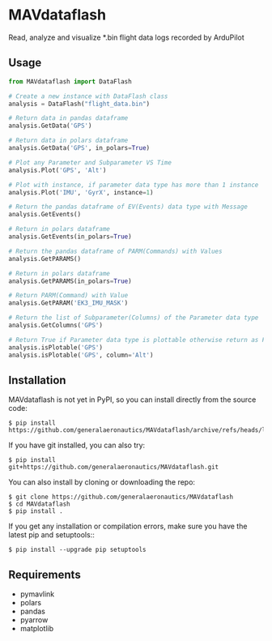 # MAVdataflash
Read, analyze and visualize *.bin flight data logs recorded by ArduPilot

## Usage
```python
from MAVdataflash import DataFlash
```
```python
# Create a new instance with DataFlash class
analysis = DataFlash("flight_data.bin")
```

```python
# Return data in pandas dataframe
analysis.GetData('GPS')

# Return data in polars dataframe
analysis.GetData('GPS', in_polars=True)
```

```python
# Plot any Parameter and Subparameter VS Time
analysis.Plot('GPS', 'Alt')

# Plot with instance, if parameter data type has more than 1 instance
analysis.Plot('IMU', 'GyrX', instance=1)
```

```python
# Return the pandas dataframe of EV(Events) data type with Message
analysis.GetEvents()

# Return in polars dataframe
analysis.GetEvents(in_polars=True)
```

```python
# Return the pandas dataframe of PARM(Commands) with Values
analysis.GetPARAMS()

# Return in polars dataframe
analysis.GetPARAMS(in_polars=True)
```

```python
# Return PARM(Command) with Value
analysis.GetPARAM('EK3_IMU_MASK')
```

```python
# Return the list of Subparameter(Columns) of the Parameter data type
analysis.GetColumns('GPS')
```

```python
# Return True if Parameter data type is plottable otherwise return as False
analysis.isPlotable('GPS')
analysis.isPlotable('GPS', column='Alt')
```

## Installation
MAVdataflash is not yet in PyPI, so you can install directly from the source code:

    $ pip install https://github.com/generalaeronautics/MAVdataflash/archive/refs/heads/latest.zip

If you have git installed, you can also try:

    $ pip install git+https://github.com/generalaeronautics/MAVdataflash.git

You can also install by cloning or downloading the repo:

    $ git clone https://github.com/generalaeronautics/MAVdataflash
    $ cd MAVdataflash
    $ pip install .

If you get any installation or compilation errors, make sure you have the latest pip and setuptools::

    $ pip install --upgrade pip setuptools

## Requirements
* pymavlink
* polars
* pandas
* pyarrow
* matplotlib
